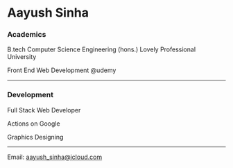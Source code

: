 # Aayush Sinha

### Academics

B.tech Computer Science Engineering (hons.) Lovely Professional University

Front End Web Development @udemy


-----

### Development


Full Stack Web Developer

Actions on Google

Graphics Designing

-----
Email: aayush_sinha@icloud.com

